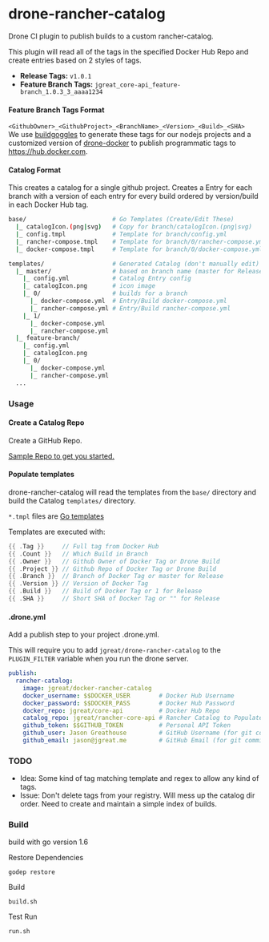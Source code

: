 # drone-rancher-catalog
Drone CI plugin to publish builds to a custom rancher-catalog.

This plugin will read all of the tags in the specified Docker Hub Repo and create entries based on 2 styles of tags.

* **Release Tags:** `v1.0.1`  
* **Feature Branch Tags:** `jgreat_core-api_feature-branch_1.0.3_3_aaaa1234`

#### Feature Branch Tags Format
`<GithubOwner>_<GithubProject>_<BranchName>_<Version>_<Build>_<SHA>`  
We use [buildgoggles](https://www.npmjs.com/package/buildgoggles) to generate these tags for our nodejs projects and a customized version of [drone-docker](https://hub.docker.com/r/leankit/drone-docker/) to publish programmatic tags to https://hub.docker.com.

#### Catalog Format
This creates a catalog for a single github project. Creates a Entry for each branch with a version of each entry for every build ordered by version/build in each Docker Hub tag.

```bash
base/                        # Go Templates (Create/Edit These)
  |_ catalogIcon.(png|svg)   # Copy for branch/catalogIcon.(png|svg)
  |_ config.tmpl             # Template for branch/config.yml
  |_ rancher-compose.tmpl    # Template for branch/0/rancher-compose.yml
  |_ docker-compose.tmpl     # Template for branch/0/docker-compose.yml

templates/                   # Generated Catalog (don't manually edit)
  |_ master/                 # based on branch name (master for Release Tag)
    |_ config.yml            # Catalog Entry config
    |_ catalogIcon.png       # icon image
    |_ 0/                    # builds for a branch
      |_ docker-compose.yml  # Entry/Build docker-compose.yml
      |_ rancher-compose.yml # Entry/Build rancher-compose.yml
    |_ 1/
      |_ docker-compose.yml
      |_ rancher-compose.yml
  |_ feature-branch/
    |_ config.yml
    |_ catalogIcon.png
    |_ 0/
      |_ docker-compose.yml
      |_ rancher-compose.yml
  ...
```

### Usage
#### Create a Catalog Repo
Create a GitHub Repo.

[Sample Repo to get you started.](https://github.com/jgreat/drone-rancher-catalog-base)

#### Populate templates
drone-rancher-catalog will read the templates from the `base/` directory and build the Catalog `templates/` directory.

`*.tmpl` files are [Go templates](https://golang.org/pkg/text/template/)

Templates are executed with:
```go
{{ .Tag }}     // Full tag from Docker Hub
{{ .Count }}   // Which Build in Branch
{{ .Owner }}   // Github Owner of Docker Tag or Drone Build
{{ .Project }} // Github Repo of Docker Tag or Drone Build
{{ .Branch }}  // Branch of Docker Tag or master for Release
{{ .Version }} // Version of Docker Tag
{{ .Build }}   // Build of Docker Tag or 1 for Release
{{ .SHA }}     // Short SHA of Docker Tag or "" for Release
```

#### .drone.yml
Add a publish step to your project .drone.yml.

This will require you to add `jgreat/drone-rancher-catalog` to the `PLUGIN_FILTER` variable when you run the drone server.

```yaml
publish:
  rancher-catalog:
    image: jgreat/docker-rancher-catalog
    docker_username: $$DOCKER_USER        # Docker Hub Username
    docker_password: $$DOCKER_PASS        # Docker Hub Password
    docker_repo: jgreat/core-api          # Docker Hub Repo
    catalog_repo: jgreat/rancher-core-api # Rancher Catalog to Populate
    github_token: $$GITHUB_TOKEN          # Personal API Token
    github_user: Jason Greathouse         # GitHub Username (for git commit)
    github_email: jason@jgreat.me         # GitHub Email (for git commit)
```

### TODO
* Idea: Some kind of tag matching template and regex to allow any kind of tags.
* Issue: Don't delete tags from your registry. Will mess up the catalog dir order. Need to create and maintain a simple index of builds.

### Build
build with go version 1.6

Restore Dependencies
```
godep restore
```

Build
```
build.sh
```

Test Run
```
run.sh
```

